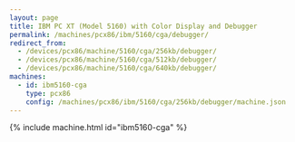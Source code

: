 ```yaml
---
layout: page
title: IBM PC XT (Model 5160) with Color Display and Debugger
permalink: /machines/pcx86/ibm/5160/cga/debugger/
redirect_from:
  - /devices/pcx86/machine/5160/cga/256kb/debugger/
  - /devices/pcx86/machine/5160/cga/512kb/debugger/
  - /devices/pcx86/machine/5160/cga/640kb/debugger/
machines:
  - id: ibm5160-cga
    type: pcx86
    config: /machines/pcx86/ibm/5160/cga/256kb/debugger/machine.json
---
```


{% include machine.html id="ibm5160-cga" %}

